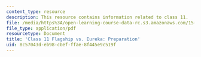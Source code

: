 ```yaml
---
content_type: resource
description: This resource contains information related to class 11.
file: /media/https%3A/open-learning-course-data-rc.s3.amazonaws.com/15-067-competitive-decision-making-and-negotiation-spring-2011/8c57043deb98cbefffae8f445e9c519f_MIT15_067S11_Cl11_F_E_PR.pdf
file_type: application/pdf
resourcetype: Document
title: 'Class 11 Flagship vs. Eureka: Preparation'
uid: 8c57043d-eb98-cbef-ffae-8f445e9c519f
---
```

